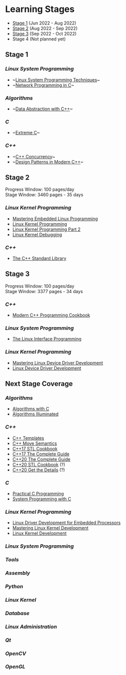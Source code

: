 # Learning Stages

* [Stage 1](#stage-1) (Jun 2022 - Aug 2022)
* [Stage 2](#stage-2) (Aug 2022 - Sep 2022)
* [Stage 3](#stage-3) (Sep 2022 - Oct 2022)
* Stage 4 (Not planned yet)

## Stage 1

### _Linux System Programming_

* ~[Linux System Programming Techniques](/books/9781789951288.md)~
* ~[Network Programming in C](/books/9781789349863.md)~

### _Algorithms_

* ~[Data Abstraction with C++](/books/9780273768418.md)~

### _C_

* ~[Extreme C](/books/9781789343625.md)~

### _C++_

* ~[C++ Concurrency](/books/9781617294693.md "350 pages")~
* ~[Design Patterns in Modern C++](/books/9781484272947.md "370 pages")~

## Stage 2

Progress Window: 100 pages/day  
Stage Window: 3460 pages - 35 days

### _Linux Kernel Programming_

* [Mastering Embedded Linux Programming](/books/9781789530384.md "708 pages")
* [Linux Kernel Programming](/books/9781789953435.md "708 pages")
* [Linux Kernel Programming Part 2](/books/9781801079518.md "419 pages")
* [Linux Kernel Debugging](/books/9781801075039.md "594 pages")

### _C++_

* [The C++ Standard Library](/books/9780321623218.md "1030 pages")

## Stage 3

Progress Window: 100 pages/day  
Stage Window: 3377 pages - 34 days

### _C++_

* [Modern C++ Programming Cookbook](/books/9781800208988.md "700 pages")

### _Linux System Programming_

* [The Linux Interface Programming](/books/9781593272203.md "1400 pages")

### _Linux Kernel Programming_

* [Mastering Linux Device Driver Development](/books/9781789342208.md "609 pages")
* [Linux Device Driver Development](/books/9781803240060.md "668 pages")

## Next Stage Coverage

### _Algorithms_

* [Algorithms with C](/)
* [Algorithms Illuminated](/)

### _C++_
* [C++ Templates](/ "750 pages")
* [C++ Move Semantics](/ "230 pages")
* [C++17 STL Cookbook](/books/9781787120495.md "490 pages")
* [C++17 The Complete Guide](/ "355 pages")
* [C++20 The Complete Guide](/ "430 pages")
* [C++20 STL Cookbook](/) (?)
* [C++20 Get the Details](/) (?)

### _C_

* [Practical C Programming](/ "570 pages")
* [System Programming with C](/)

### _Linux Kernel Programming_

* [Linux Driver Development for Embedded Processors](/books/9781729321829.md)
* [Mastering Linux Kernel Development](/books/9781785883057.md)
* [Linux Kernel Development](/books/9780672329463.md)

### _Linux System Programming_
### _Tools_
### _Assembly_
### _Python_
### _Linux Kernel_
### _Database_
### _Linux Administration_
### _Qt_
### _OpenCV_
### _OpenGL_
